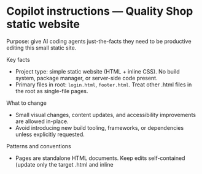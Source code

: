 <!--
Guidance for AI coding assistants working in this repository.
Keep this file concise and focused on codebase-specific patterns and examples.
--> 

# Copilot instructions — Quality Shop static website

Purpose: give AI coding agents just-the-facts they need to be productive editing this small static site.

Key facts
- Project type: simple static website (HTML + inline CSS). No build system, package manager, or server-side code present.
- Primary files in root: `login.html`, `footer.html`. Treat other .html files in the root as single-file pages.

What to change
- Small visual changes, content updates, and accessibility improvements are allowed in-place.
- Avoid introducing new build tooling, frameworks, or dependencies unless explicitly requested.

Patterns and conventions
- Pages are standalone HTML documents. Keep edits self-contained (update only the target .html and inline <style> when making CSS tweaks).
- Reuse class names found in `footer.html` (for example: `.footer`, `.footer-logo`, `.all-item`, `.footer-item`, `.contact`) when adding similarly structured footer-like components on other pages.
- Minimal JS: none exists in the repo. If adding JS, keep it small and inline or add a new `.js` file in the root and reference it from the page. Note: ask the user before adding new scripts that change behavior.

Accessibility and assets
- Prefer semantic HTML (for example: use <footer> as in `footer.html`, use <form> and proper labels for `login.html` when implementing login fields).
- When adding images, prefer relative assets if the user supplies them; otherwise external CDN links are acceptable (the footer currently uses external icon URLs).

Examples to follow
- Update footer styles by editing `footer.html` inline <style>. Example class names: `.footer`, `.footer-logo`, `.all-item`, `.footer-item`, `.contact`.
- Implement login content inside `login.html`; add a `<form>` with `method="post"` and accessible `<label>`s. Keep form action blank or use a placeholder comment and ask the user where to submit.

Testing and verification
- Manual verification: open the changed .html files in a browser. There is no automated test harness.
- When adding JS or CSS, minimize scope to avoid breaking other pages (changes are global only if applied to shared files).

When in doubt
- Ask the user before: adding build tools, creating backend endpoints, introducing frameworks, or moving files into new directories.

Contact points
- Refer explicitly to `login.html` and `footer.html` for concrete examples and class names.

End of file
